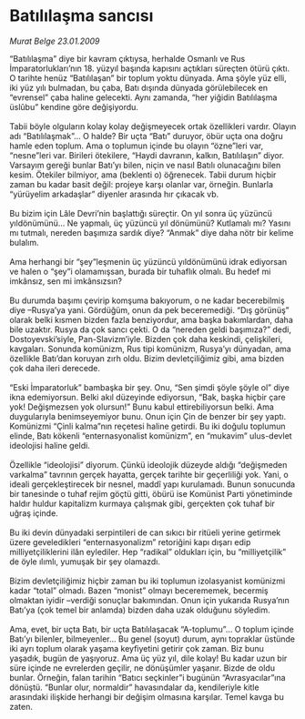 # Batılılaşma sancısı

*Murat Belge 23.01.2009*

<div class="taraf_structure_2col_1zq">
<div class="margen_n">



 <p>“Batılılaşma” diye bir kavram çıktıysa, herhalde Osmanlı ve Rus İmparatorlukları’nın 18. yüzyıl başında kapısını açtıkları süreçten ötürü çıktı. O tarihte henüz “Batılılaşan” bir toplum yoktu dünyada. Ama şöyle yüz elli, iki yüz yılı bulmadan, bu çaba, Batı dışında dünyada görülebilecek en “evrensel” çaba haline gelecekti. Aynı zamanda, “her yiğidin Batılılaşma üslûbu” kendine göre değişiyordu. <br/><br/>Tabii böyle olguların kolay kolay değişmeyecek ortak özellikleri vardır. Olayın adı “Batılılaşmak”... O halde? Bir uçta “Batı” duruyor, öbür uçta ona doğru hamle eden toplum. Ama o toplumun içinde bu olayın “özne”leri var, “nesne”leri var. Birileri ötekilere, “Haydi davranın, kalkın, Batılılaşın” diyor. Varsayım gereği bunlar Batı’yı bilen, niçin ve nasıl Batılı olunacağını bilen kesim. Ötekiler bilmiyor, ama (beklenti o) öğrenecek. Tabii durum hiçbir zaman bu kadar basit değil: projeye karşı olanlar var, örneğin. Bunlarla “yürüyelim arkadaşlar” diyenler arasında hır çıkacak vb. <br/><br/>Bu bizim için Lâle Devri’nin başlattığı süreçtir. On yıl sonra üç yüzüncü yıldönümünü... Ne yapmalı, üç yüzüncü yıl dönümünü? Kutlamalı mı? Yasını mı tutmalı, nereden başımıza sardık diye? “Anmak” diye daha nötr bir kelime bulalım. <br/><br/>Ama herhangi bir “şey”leşmenin üç yüzüncü yıldönümünü idrak ediyorsan ve halen o “şey”i olamamışsan, burada bir tuhaflık olmalı. Bu hedef mi imkânsız, sen mi imkânsızsın? <br/><br/>Bu durumda başımı çevirip komşuma bakıyorum, o ne kadar becerebilmiş diye –Rusya’ya yani. Gördüğüm, onun da pek beceremediği. “Dış görünüş” olarak belki kısmen bizden fazla benziyordur, ama başka bakımlardan, daha bile uzaktır. Rusya da çok sancı çekti. O da “nereden geldi başımıza?” dedi, Dostoyevski’siyle, Pan-Slavizm’iyle. Bizden çok daha keskindi, çelişkileri, kavgaları. Sonunda komünizm, Rus tipi komünizm, Rusya’yı dünyadan, ama özellikle Batı’dan koruyan zırh oldu. Bizim devletçiliğimiz gibi, ama bizden çok daha ileri derecede. <br/><br/>“Eski İmparatorluk” bambaşka bir şey. Onu, “Sen şimdi şöyle şöyle ol” diye ikna edemiyorsun. Belki akıl düzeyinde ediyorsun, “Bak, başka hiçbir çare yok! Değişmezsen yok olursun!” Bunu kabul ettirebiliyorsun belki. Ama duygularıyla benimseyemiyor bunu. Onun için Çin de benzer bir şey yaptı. Komünizmi “Çinli kalma”nın reçetesi haline getirdi. Bu iki doğulu toplumun elinde, Batı kökenli “enternasyonalist komünizm”, en “mukavim” ulus-devlet ideolojisi haline geldi. <br/><br/>Özellikle “ideolojisi” diyorum. Çünkü ideolojik düzeyde aldığı “değişmeden varkalma” tavrının gerçek hayatta, gerçek tarihte bir geçerliliği yok. Yani, o ideali gerçekleştirecek bir nesnel, maddî yapı kurulamadı. Bunun sonucunda bir tanesinde o tuhaf rejim göçtü gitti, öbürü ise Komünist Parti yönetiminde haldır huldur kapitalizm kurmaya çalışmak gibi, gerçekten çok tuhaf bir uğraş içinde. <br/><br/>Bu iki devin dünyadaki serpintileri de can sıkıcı bir ritüeli yerine getirmek üzere geveledikleri “enternasyonalizm” retoriğini kapı dışarı edip milliyetçiliklerini ilân eylediler. Hep “radikal” oldukları için, bu “milliyetçilik” de öyle ılımlı, yumuşak bir şey olamazdı. <br/><br/>Bizim devletçiliğimiz hiçbir zaman bu iki toplumun izolasyanist komünizmi kadar “total” olmadı. Bazen “monist” olmayı becerememek, becermiş olmaktan iyidir –verdiği sonuçlar bakımından. Onun için yukarıda Rusya’nın Batı’ya (çok temel bir anlamda) bizden daha uzak olduğunu söyledim. <br/><br/>Ama, evet, bir uçta Batı, bir uçta Batılılaşacak “A-toplumu”... O toplum içinde Batı’yı bilenler, bilmeyenler... Bu genel (soyut) durum, aynı topraklar üstünde iki ayrı toplum olarak yaşama keyfiyetini getirir çok zaman. Biz bunu yaşadık, bugün de yaşıyoruz. Ama üç yüz yıl, dile kolay! Bu kadar uzun bir süre içinde ne evrelerden geçilir, ne dönüşümler yaşanır. Bizde de oldu bunlar. Örneğin, falan tarihin “Batıcı seçkinler”i bugünün “Avrasyacılar”ına dönüştü. “Bunlar olur, normaldir” havasındalar da, kendileriyle kitle arasındaki ilişkide herhangi bir değişim olmasına karşılar. Temel kavga bu zaten.</p>

<br/>


<div id="taraf_not">
</div>

</div>


</div>
